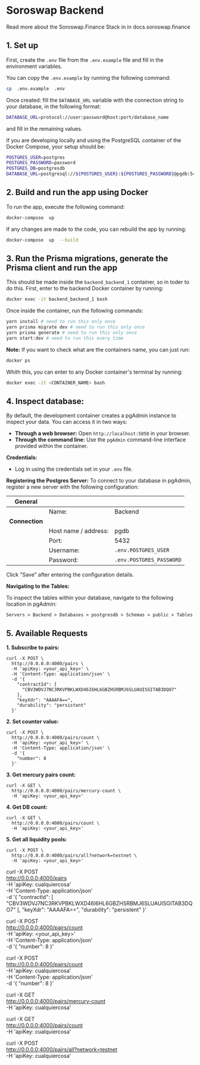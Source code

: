# Soroswap Backend
Read more about the Soroswap.Finance Stack in in docs.soroswap.finance

## 1. Set up

First, create the `.env` file from the `.env.example` file and fill in the environment variables.

You can copy the `.env.example` by running the following command:

```bash
cp  .env.example  .env
```
Once created: fill the `DATABASE_URL` variable with the connection string to your database, in the following format: 

```bash
DATABASE_URL=protocol://user:password@host:port/database_name
``` 
and fill in the remaining values.

If you are developing locally and using the PostgreSQL container of the Docker Compose, your setup should be:

```bash
POSTGRES_USER=postgres
POSTGRES_PASSWORD=password
POSTGRES_DB=postgresdb
DATABASE_URL=postgresql://${POSTGRES_USER}:${POSTGRES_PASSWORD}@pgdb:5432/${POSTGRES_DB}?schema=public
```
  
## 2. Build and run the app using Docker

To run the app, execute the following command:

```bash
docker-compose  up
```

If any changes are made to the code, you can rebuild the app by running:

```bash
docker-compose  up  --build
```

## 3. Run the Prisma migrations, generate the Prisma client and run the app

This should be made inside the `backend_backend_1` container, so in toder to do this. First, enter to the backend Docker container by running:

```bash
docker exec -it backend_backend_1 bash
```

Once inside the container, run the following commands:

```bash
yarn install # need to run this only once
yarn prisma migrate dev # need to run this only once
yarn prisma generate # need to run this only once
yarn start:dev # need to run this every time
```

**Note:** If you want to check what are the containers name, you can just run:

```bash
docker ps
```
Whith this, you can enter to any Docker container's terminal by running:

```bash
docker exec -it <CONTAINER_NAME> bash
```

## 4. Inspect database:

By default, the development container creates a pgAdmin instance to inspect your data. You can access it in two ways:
-  **Through a web browser:**  Open  `http://localhost:5050`  in your browser.
-  **Through the command line:**  Use the  `pgAdmin`  command-line interface provided within the container.

**Credentials:**
-   Log in using the credentials set in your  `.env`  file.

**Registering the Postgres Server:**
To connect to your database in pgAdmin, register a new server with the following configuration:

| General |  | |
|--|--|--|
|  | Name: | Backend |
| **Connection** | | |
||Host name / address: | pgdb |
||Port:|5432
||Username:|`.env.POSTGRES_USER`
||Password:|`.env.POSTGRES_PASSWORD`

Click "Save" after entering the configuration details.

**Navigating to the Tables:**

To inspect the tables within your database, navigate to the following location in pgAdmin:

`Servers > Backend > Databases > postgresdb > Schemas > public > Tables`

## 5. Available Requests


**1. Subscribe to pairs:**

```
curl -X POST \
  http://0.0.0.0:4000/pairs \
  -H 'apiKey: <your_api_key>' \
  -H 'Content-Type: application/json' \
  -d '{
    "contractId": [
      "CBV3WDVJ7NC3RKVPBKLWXD46I6HL6GBZHSRBMJ6SLUAUISGITAB3DQO7"
    ],
    "keyXdr": "AAAAFA==",
    "durability": "persistent"
  }'
```

**2. Set counter value:**
```
curl -X POST \
  http://0.0.0.0:4000/pairs/count \
  -H 'apiKey: <your_api_key>' \
  -H 'Content-Type: application/json' \
  -d '{
    "number": 8
  }'

```
**3. Get mercury pairs count:**

```
curl -X GET \
  http://0.0.0.0:4000/pairs/mercury-count \
  -H 'apiKey: <your_api_key>'

```
**4. Get DB count:**

```
curl -X GET \
  http://0.0.0.0:4000/pairs/count \
  -H 'apiKey: <your_api_key>'

```

**5. Get all liquidity pools:**

```
curl -X POST \
  http://0.0.0.0:4000/pairs/all?network=testnet \
  -H 'apiKey: <your_api_key>'

```


curl -X POST \
  http://0.0.0.0:4000/pairs \
  -H 'apiKey: cualquiercosa' \
  -H 'Content-Type: application/json' \
  -d '{
    "contractId": [
      "CBV3WDVJ7NC3RKVPBKLWXD46I6HL6GBZHSRBMJ6SLUAUISGITAB3DQO7"
    ],
    "keyXdr": "AAAAFA==",
    "durability": "persistent"
  }'


curl -X POST \
  http://0.0.0.0:4000/pairs/count \
  -H 'apiKey: <your_api_key>' \
  -H 'Content-Type: application/json' \
  -d '{
    "number": 8
  }'


  curl -X POST \
  http://0.0.0.0:4000/pairs/count \
  -H 'apiKey: cualquiercosa' \
  -H 'Content-Type: application/json' \
  -d '{
    "number": 8
  }'


  curl -X GET \
  http://0.0.0.0:4000/pairs/mercury-count \
  -H 'apiKey: cualquiercosa'


  curl -X GET \
  http://0.0.0.0:4000/pairs/count \
  -H 'apiKey: cualquiercosa'


  curl -X POST \
  http://0.0.0.0:4000/pairs/all?network=testnet \
  -H 'apiKey: cualquiercosa'
